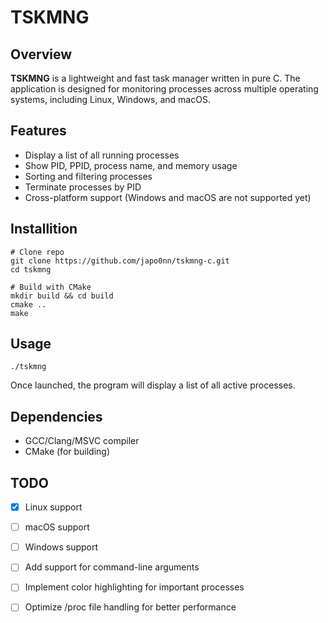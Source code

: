 # TSKMNG

## Overview
**TSKMNG** is a lightweight and fast task manager written in pure C. The application is designed for monitoring processes across multiple operating systems, including Linux, Windows, and macOS.

## Features
- Display a list of all running processes
- Show PID, PPID, process name, and memory usage
- Sorting and filtering processes
- Terminate processes by PID
- Cross-platform support (Windows and macOS are not supported yet)

## Installition
```
# Clone repo
git clone https://github.com/japo0nn/tskmng-c.git
cd tskmng

# Build with CMake
mkdir build && cd build
cmake ..
make
```

## Usage
```
./tskmng
```
Once launched, the program will display a list of all active processes.

## Dependencies
- GCC/Clang/MSVC compiler
- CMake (for building)

## TODO
- [x] Linux support
- [ ] macOS support
- [ ] Windows support
- [ ] Add support for command-line arguments
- [ ] Implement color highlighting for important processes
- [ ] Optimize /proc file handling for better performance

